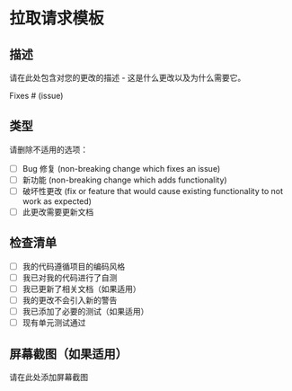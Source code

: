 # 拉取请求模板

## 描述

请在此处包含对您的更改的描述 - 这是什么更改以及为什么需要它。

Fixes # (issue)

## 类型

请删除不适用的选项：

- [ ] Bug 修复 (non-breaking change which fixes an issue)
- [ ] 新功能 (non-breaking change which adds functionality)
- [ ] 破坏性更改 (fix or feature that would cause existing functionality to not work as expected)
- [ ] 此更改需要更新文档

## 检查清单

- [ ] 我的代码遵循项目的编码风格
- [ ] 我已对我的代码进行了自测
- [ ] 我已更新了相关文档（如果适用）
- [ ] 我的更改不会引入新的警告
- [ ] 我已添加了必要的测试（如果适用）
- [ ] 现有单元测试通过

## 屏幕截图（如果适用）

请在此处添加屏幕截图